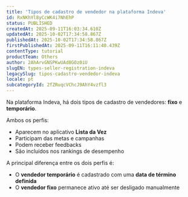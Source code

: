 ```yaml
---
title: 'Tipos de cadastro de vendedor na plataforma Indeva'
id: RxNKhYl8yCcWK4i7NhEhP
status: PUBLISHED
createdAt: 2025-09-11T16:03:34.610Z
updatedAt: 2025-10-02T17:34:58.867Z
publishedAt: 2025-10-02T17:34:58.867Z
firstPublishedAt: 2025-09-11T16:11:40.439Z
contentType: tutorial
productTeam: Others
author: 2AhArvGNSPKwUAd8GOz0iU
slugEN: types-seller-registration-indeva
legacySlug: tipos-cadastro-vendedor-indeva
locale: pt
subcategoryId: 2fZRuqcVChcJ9AhY4vzfl3
---
```


Na plataforma Indeva, há dois tipos de cadastro de vendedores: **fixo** e **temporário**.

Ambos os perfis:
- Aparecem no aplicativo **Lista da Vez**
- Participam das metas e campanhas
- Podem receber feedbacks
- São incluídos nos rankings de desempenho

A principal diferença entre os dois perfis é:

- O **vendedor temporário** é cadastrado com uma **data de término definida**
- O **vendedor fixo** permanece ativo até ser desligado manualmente
